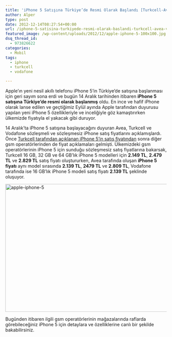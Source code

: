 ```yaml
---
title: 'iPhone 5 Satışına Türkiye’de Resmi Olarak Başlandı [Turkcell-Avea-Vodafone]'
author: Alper
type: post
date: 2012-12-14T08:27:54+00:00
url: /iphone-5-satisina-turkiyede-resmi-olarak-baslandi-turkcell-avea-vodafone/
featured_image: /wp-content/uploads/2012/12/apple-iphone-5-100x100.jpg
dsq_thread_id:
  - 973826622
categories:
  - Mobil
tags:
  - iphone
  - turkcell
  - vodafone

---
```

Apple&#8217;ın yeni nesil akıllı telefonu iPhone 5&#8217;in Türkiye&#8217;de satışına başlanması için geri sayım sona erdi ve bugün 14 Aralık tarihinden itibaren **iPhone 5 satışına Türkiye&#8217;de resmi olarak başlanmış** oldu. En ince ve hafif iPhone olarak lanse edilen ve geçtiğimiz Eylül ayında Apple tarafından duyurusu yapılan yeni iPhone 5 özellikleriyle ve inceliğiyle göz kamaştırırken ülkemizde fiyatıyla el yakacak gibi duruyor.

14 Aralık’ta iPhone 5 satışına başlayacağını duyuran Avea, Turkcell ve Vodafone sözleşmeli ve sözleşmesiz iPhone satış fiyatlarını açıklamışlardı. Önce [Turkcell tarafından açıklanan iPhone 5&#8217;in satış fiyatından][1] sonra diğer gsm operatörlerinden de fiyat açıklamaları gelmişti. Ülkemizdeki gsm operatörlerinin iPhone 5 için sunduğu sözleşmesiz satış fiyatlarına bakarsak, Turkcell 16 GB, 32 GB ve 64 GB&#8217;lık iPhone 5 modelleri için **2.149 TL**, **2.479 TL** ve **2.829 TL** satış fiyatı oluştururken, Avea tarafında oluşan **iPhone 5 fiyatı** aynı model sırasında **2.139 TL**, **2479 TL** ve **2.809 TL**, Vodafone tarafında ise 16 GB&#8217;lık iPhone 5 modeli satış fiyatı **2.139 TL** şeklinde oluşuyor.

<img class="aligncenter size-full wp-image-9688" alt="apple-iphone-5" src="https://www.murekkep.org/wp-content/uploads/2012/12/apple-iphone-5.jpg" width="600" height="400" srcset="https://www.murekkep.org/wp-content/uploads/2012/12/apple-iphone-5.jpg 600w, https://www.murekkep.org/wp-content/uploads/2012/12/apple-iphone-5-400x266.jpg 400w, https://www.murekkep.org/wp-content/uploads/2012/12/apple-iphone-5-50x33.jpg 50w, https://www.murekkep.org/wp-content/uploads/2012/12/apple-iphone-5-125x83.jpg 125w, https://www.murekkep.org/wp-content/uploads/2012/12/apple-iphone-5-300x200.jpg 300w, https://www.murekkep.org/wp-content/uploads/2012/12/apple-iphone-5-457x305.jpg 457w" sizes="(max-width: 600px) 100vw, 600px" /> 

Bugünden itibaren ilgili gsm operatörlerinin mağazalarında raflarda görebileceğiniz iPhone 5 için detaylara ve özelliklerine canlı bir şekilde bakabilirsiniz.

 [1]: https://www.murekkep.org/iphone-5-turkiye-satis-fiyati-belli-oldu-9687 "turkcell iphone 5"